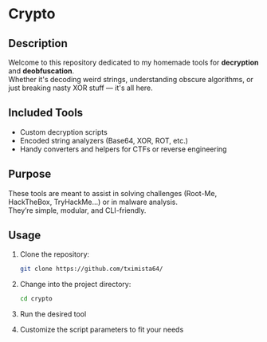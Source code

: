 #  Crypto

##  Description

Welcome to this repository dedicated to my homemade tools for **decryption** and **deobfuscation**.  
Whether it's decoding weird strings, understanding obscure algorithms, or just breaking nasty XOR stuff — it's all here.

##  Included Tools

- Custom decryption scripts
- Encoded string analyzers (Base64, XOR, ROT, etc.)
- Handy converters and helpers for CTFs or reverse engineering

##  Purpose

These tools are meant to assist in solving challenges (Root-Me, HackTheBox, TryHackMe…) or in malware analysis.  
They’re simple, modular, and CLI-friendly.

## Usage

1. Clone the repository:

   ```bash
   git clone https://github.com/tximista64/
   ```

2. Change into the project directory:

   ```bash
   cd crypto
   ```

3. Run the desired tool

4. Customize the script parameters to fit your needs
